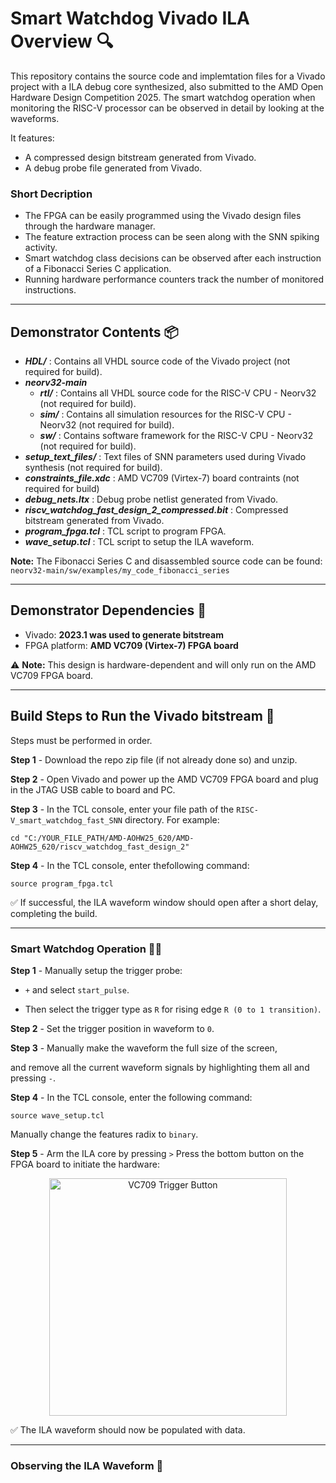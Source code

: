 # Smart Watchdog Vivado ILA Overview 🔍 

This repository contains the source code and implemtation files for a Vivado project with a ILA debug core synthesized, also submitted to the AMD Open Hardware Design Competition 2025. The smart watchdog operation when monitoring the RISC-V processor can be observed in detail by looking at the waveforms.

It features:
- A compressed design bitstream generated from Vivado.
- A debug probe file generated from Vivado.

### Short Decription

- The FPGA can be easily programmed using the Vivado design files through the hardware manager.
- The feature extraction process can be seen along with the SNN spiking activity.
- Smart watchdog class decisions can be observed after each instruction of a Fibonacci Series C application.
- Running hardware performance counters track the number of monitored instructions.

---

## Demonstrator Contents 📦

- ***HDL/*** : Contains all VHDL source code of the Vivado project (not required for build).
- ***neorv32-main***
     - ***rtl/*** : Contains all VHDL source code for the RISC-V CPU - Neorv32 (not required for build).
     - ***sim/*** : Contains all simulation resources for the RISC-V CPU - Neorv32 (not required for build).
     - ***sw/*** : Contains software framework for the RISC-V CPU - Neorv32 (not required for build).
- ***setup_text_files/*** : Text files of SNN parameters used during Vivado synthesis (not required for build).
- ***constraints_file.xdc*** : AMD VC709 (Virtex-7) board contraints (not required for build)
- ***debug_nets.ltx*** : Debug probe netlist generated from Vivado.
- ***riscv_watchdog_fast_design_2_compressed.bit*** : Compressed bitstream generated from Vivado.
- ***program_fpga.tcl*** : TCL script to program FPGA.
- ***wave_setup.tcl*** : TCL script to setup the ILA waveform.

**Note:** The Fibonacci Series C and disassembled source code can be found: `neorv32-main/sw/examples/my_code_fibonacci_series`

---

## Demonstrator Dependencies 📝

- Vivado: **2023.1 was used to generate bitstream**
- FPGA platform: **AMD VC709 (Virtex-7) FPGA board**

⚠️ **Note:** This design is hardware-dependent and will only run on the AMD VC709 FPGA board.

---

 ## Build Steps to Run the Vivado bitstream 🔨

Steps must be performed in order.

**Step 1** - Download the repo zip file (if not already done so) and unzip.

**Step 2** - Open Vivado and power up the AMD VC709 FPGA board and plug in the JTAG USB cable to board and PC.

**Step 3** - In the TCL console, enter your file path of the `RISC-V_smart_watchdog_fast_SNN` directory. For example:

`cd "C:/YOUR_FILE_PATH/AMD-AOHW25_620/AMD-AOHW25_620/riscv_watchdog_fast_design_2"`

**Step 4** - In the TCL console, enter thefollowing command:

`source program_fpga.tcl`

✅ If successful, the ILA waveform window should open after a short delay, completing the build.

---

 ### Smart Watchdog Operation 🕵🏻

**Step 1** - Manually setup the trigger probe:

- `+` and select `start_pulse`.
      
- Then select the trigger type as `R` for rising edge `R (0 to 1 transition)`.

**Step 2** - Set the trigger position in waveform to `0`.

**Step 3** - Manually make the waveform the full size of the screen,

and remove all the current waveform signals by highlighting them all and pressing `-`.

**Step 4** - In the TCL console, enter the following command:

`source wave_setup.tcl`

Manually change the features radix to `binary`.

 **Step 5** - Arm the ILA core by pressing `>` Press the bottom button on the FPGA board to initiate the hardware:

 <p align="center">
  <img src="../assets/VC709_trigger_button.png" alt="VC709 Trigger Button" width="380"/>
</p>

✅ The ILA waveform should now be populated with data.

---  

 ### Observing the ILA Waveform 🔬



 
